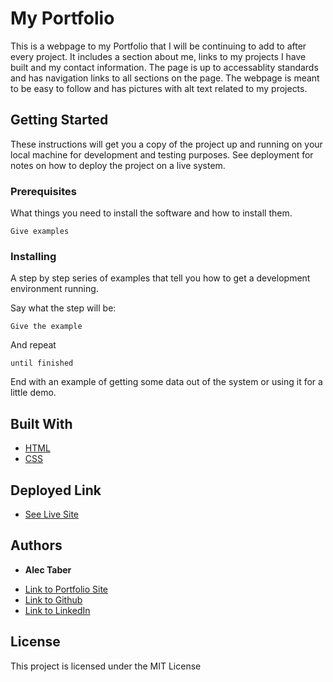 # My Portfolio

This is a webpage to my Portfolio that I will be continuing to add to after every project. It includes a section about me, links to my projects I have built and my contact information. The page is up to accessablity standards and has navigation links to all sections on the page. The webpage is meant to be easy to follow and has pictures with alt text related to my projects.

## Getting Started

These instructions will get you a copy of the project up and running on your local machine for development and testing purposes. See deployment for notes on how to deploy the project on a live system.

### Prerequisites

What things you need to install the software and how to install them.

```
Give examples
```

### Installing

A step by step series of examples that tell you how to get a development environment running.

Say what the step will be:

```
Give the example
```

And repeat

```
until finished
```

End with an example of getting some data out of the system or using it for a little demo.


## Built With

* [HTML](https://www.w3schools.com/html/default.asp)
* [CSS](https://www.w3schools.com/css/default.asp)

## Deployed Link

* [See Live Site](#)


## Authors

* **Alec Taber** 

- [Link to Portfolio Site](#)
- [Link to Github](https://github.com/)
- [Link to LinkedIn](https://www.linkedin.com/)

## License

This project is licensed under the MIT License 

